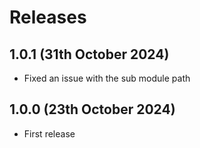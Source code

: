 # Releases

## 1.0.1 (31th October 2024)

* Fixed an issue with the sub module path

## 1.0.0 (23th October 2024)

* First release
